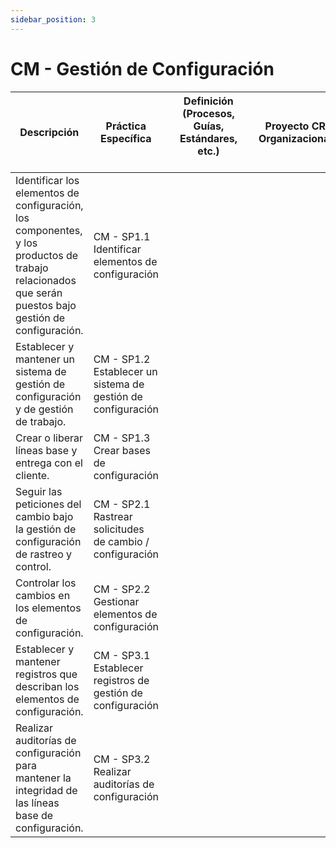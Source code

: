 ```yaml
---
sidebar_position: 3
---
```


# CM - Gestión de Configuración

| Descripción                                                                                                                                           | Práctica Específica                                          | Definición (Procesos, Guías, Estándares, etc.) 　　　　　　　　| Proyecto CR Organizacional | Proyecto Zeitgeist | Proyecto Departamental |
| ----------------------------------------------------------------------------------------------------------------------------------------------------- | ------------------------------------------------------------ | ---------------------------------------------- | -------------------------- | ------------------ | ---------------------- |
| Identificar los elementos de configuración, los componentes, y los productos de trabajo relacionados que serán puestos bajo gestión de configuración. | CM - SP1.1 Identificar elementos de configuración            |                                                |                            |                    |                        |
| Establecer y mantener un sistema de gestión de configuración y de gestión de trabajo.                                                                 | CM - SP1.2 Establecer un sistema de gestión de configuración |                                                |                            |                    |                        |
| Crear o liberar líneas base y entrega con el cliente.                                                                                                 | CM - SP1.3 Crear bases de configuración                      |                                                |                            |                    |                        |
| Seguir las peticiones del cambio bajo la gestión de configuración de rastreo y control.                                                               | CM - SP2.1 Rastrear solicitudes de cambio / configuración    |                                                |                            |                    |                        |
| Controlar los cambios en los elementos de configuración.                                                                                              | CM - SP2.2 Gestionar elementos de configuración              |                                                |                            |                    |                        |
| Establecer y mantener registros que describan los elementos de configuración.                                                                         | CM - SP3.1 Establecer registros de gestión de configuración  |                                                |                            |                    |                        |
| Realizar auditorías de configuración para mantener la integridad de las líneas base de configuración.                                                 | CM - SP3.2 Realizar auditorías de configuración              |                                                |                            |                    |                        |
